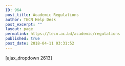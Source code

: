 ```yaml
---
ID: 964
post_title: Academic Regulations
author: TECN Help Desk
post_excerpt: ""
layout: page
permalink: https://tecn.ac.bd/academic/regulations
published: true
post_date: 2018-04-11 03:31:52
---
```

[ajax_dropdown 2613]